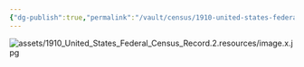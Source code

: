```yaml
---
{"dg-publish":true,"permalink":"/vault/census/1910-united-states-federal-census-record-2/","tags":["Charles-William-McClung","Mary-C-Amick"]}
---
```


![assets/1910_United_States_Federal_Census_Record.2.resources/image.x.jpg](/img/user/assets/1910_United_States_Federal_Census_Record.2.resources/image.x.jpg)
